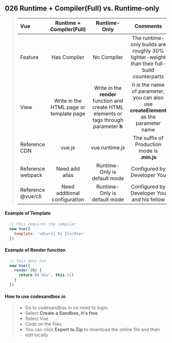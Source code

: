 <!-- 写一篇博客，介绍一下 Vue 两个版本的区别和使用方法：

两个版本对应的文件名
template 和 render 怎么用
教读者如何用 codesandbox.io 写 Vue 代码 -->

## 026 Runtime + Compiler(Full) vs. Runtime-only

>  |Vue|Runtime + Compiler(Full)| Runtime-Only |Comments|
>  |:-----|:-----:|:--------:|:-----:|
>  |Feature|Has Compiler| No Compiler |The runtime-only builds are roughly 30% lighter-weight than their full-build counterparts|
>  |View|Write in the HTML page or template page|Write in the **render** function and create HTML elements or tags through parameter **h** |h is the name of parameter, you can also use **createElement** as the parameter name|
>  |Reference CDN|vue.js| vue.runtime.js|The suffix of Production mode is **.min.js**|
>  |Reference webpack|Need add alias|Runtime-Only is default mode| Configured by Developer You|
>  |Reference @vue/cli|Need additional configuration|Runtime-Only is default mode|Configured by Developer You and his fellow|

#### Example of Template
```javascript
  // this requires the compiler
  new Vue({
    template: '<div>{{ hi }}</div>'
  })
```
#### Example of Render function
```javascript
  // this does not
  new Vue({
    render (h) {
      return h('div', this.hi)
    }
  })
```

#### How to use codesandbox.io
> - Go to codesandbox.io no need to login.
> - Select **Create a Sandbox, it's free**
> - Select Vue
> - Code on the files
> - You can click **Export to Zip** to download the online file and then edit locally

